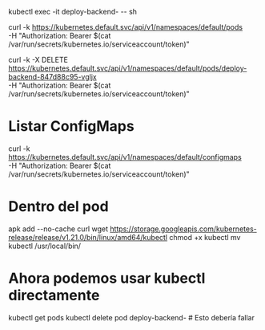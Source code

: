 kubectl exec -it deploy-backend-<pod-hash> -- sh

curl -k https://kubernetes.default.svc/api/v1/namespaces/default/pods \
  -H "Authorization: Bearer $(cat /var/run/secrets/kubernetes.io/serviceaccount/token)"

curl -k -X DELETE https://kubernetes.default.svc/api/v1/namespaces/default/pods/deploy-backend-847d88c95-vgljx \
  -H "Authorization: Bearer $(cat /var/run/secrets/kubernetes.io/serviceaccount/token)" 


# Listar ConfigMaps
curl -k https://kubernetes.default.svc/api/v1/namespaces/default/configmaps \
  -H "Authorization: Bearer $(cat /var/run/secrets/kubernetes.io/serviceaccount/token)"

# Dentro del pod
apk add --no-cache curl
wget https://storage.googleapis.com/kubernetes-release/release/v1.21.0/bin/linux/amd64/kubectl
chmod +x kubectl
mv kubectl /usr/local/bin/

# Ahora podemos usar kubectl directamente
kubectl get pods
kubectl delete pod deploy-backend-<pod-hash>  # Esto debería fallar   
